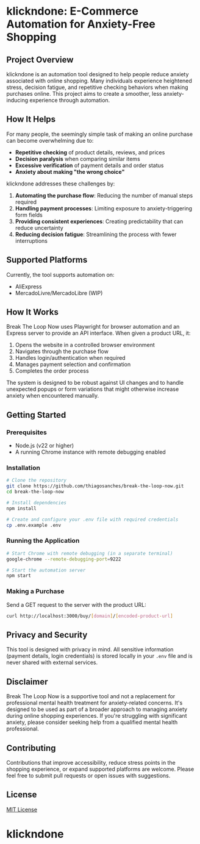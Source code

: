# klickndone: E-Commerce Automation for Anxiety-Free Shopping

## Project Overview

klickndone is an automation tool designed to help people reduce anxiety associated with online shopping. Many individuals experience heightened stress, decision fatigue, and repetitive checking behaviors when making purchases online. This project aims to create a smoother, less anxiety-inducing experience through automation.

## How It Helps

For many people, the seemingly simple task of making an online purchase can become overwhelming due to:

- **Repetitive checking** of product details, reviews, and prices
- **Decision paralysis** when comparing similar items
- **Excessive verification** of payment details and order status
- **Anxiety about making "the wrong choice"**

klickndone addresses these challenges by:

1. **Automating the purchase flow**: Reducing the number of manual steps required
2. **Handling payment processes**: Limiting exposure to anxiety-triggering form fields
3. **Providing consistent experiences**: Creating predictability that can reduce uncertainty
4. **Reducing decision fatigue**: Streamlining the process with fewer interruptions

## Supported Platforms

Currently, the tool supports automation on:
- AliExpress
- MercadoLivre/MercadoLibre (WIP)

## How It Works

Break The Loop Now uses Playwright for browser automation and an Express server to provide an API interface. When given a product URL, it:

1. Opens the website in a controlled browser environment
2. Navigates through the purchase flow
3. Handles login/authentication when required
4. Manages payment selection and confirmation
5. Completes the order process

The system is designed to be robust against UI changes and to handle unexpected popups or form variations that might otherwise increase anxiety when encountered manually.

## Getting Started

### Prerequisites

- Node.js (v22 or higher)
- A running Chrome instance with remote debugging enabled

### Installation

```bash
# Clone the repository
git clone https://github.com/thiagosanches/break-the-loop-now.git
cd break-the-loop-now

# Install dependencies
npm install

# Create and configure your .env file with required credentials
cp .env.example .env
```

### Running the Application

```bash
# Start Chrome with remote debugging (in a separate terminal)
google-chrome --remote-debugging-port=9222

# Start the automation server
npm start
```

### Making a Purchase

Send a GET request to the server with the product URL:

```bash
curl http://localhost:3000/buy/[domain]/[encoded-product-url]
```

## Privacy and Security

This tool is designed with privacy in mind. All sensitive information (payment details, login credentials) is stored locally in your `.env` file and is never shared with external services.

## Disclaimer

Break The Loop Now is a supportive tool and not a replacement for professional mental health treatment for anxiety-related concerns. It's designed to be used as part of a broader approach to managing anxiety during online shopping experiences. If you're struggling with significant anxiety, please consider seeking help from a qualified mental health professional.

## Contributing

Contributions that improve accessibility, reduce stress points in the shopping experience, or expand supported platforms are welcome. Please feel free to submit pull requests or open issues with suggestions.

## License

[MIT License](LICENSE)
# klickndone
